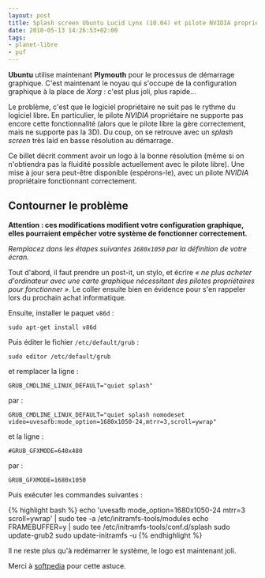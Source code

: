 ```yaml
---
layout: post
title: Splash screen Ubuntu Lucid Lynx (10.04) et pilote NVIDIA propriétaire
date: 2010-05-13 14:26:53+02:00
tags:
- planet-libre
- puf
---
```


**Ubuntu** utilise maintenant **Plymouth** pour le processus de démarrage
graphique. C'est maintenant le noyau qui s'occupe de la configuration graphique
à la place de _Xorg_ : c'est plus joli, plus rapide…

Le problème, c'est que le logiciel propriétaire ne suit pas le rythme du
logiciel libre. En particulier, le pilote _NVIDIA_ propriétaire ne supporte pas
encore cette fonctionnalité (alors que le pilote libre la gère correctement,
mais ne supporte pas la 3D). Du coup, on se retrouve avec un _splash screen_
très laid en basse résolution au démarrage.

Ce billet décrit comment avoir un logo à la bonne résolution (même si on
n'obtiendra pas la fluidité possible actuellement avec le pilote libre). Une
mise à jour sera peut-être disponible (espérons-le), avec un pilote _NVIDIA_
propriétaire fonctionnant correctement.


## Contourner le problème

**Attention : ces modifications modifient votre configuration graphique, elles
pourraient empêcher votre système de fonctionner correctement.**

_Remplacez dans les étapes suivantes `1680x1050` par la définition de votre
écran._

Tout d'abord, il faut prendre un post-it, un stylo, et écrire _« ne plus acheter
d'ordinateur avec une carte graphique nécessitant des pilotes propriétaires pour
fonctionner »_. Le coller ensuite bien en évidence pour s'en rappeler lors du
prochain achat informatique.

Ensuite, installer le paquet `v86d` :

    sudo apt-get install v86d

Puis éditer le fichier `/etc/default/grub` :

    sudo editor /etc/default/grub

et remplacer la ligne :

    GRUB_CMDLINE_LINUX_DEFAULT="quiet splash"

par :

    GRUB_CMDLINE_LINUX_DEFAULT="quiet splash nomodeset video=uvesafb:mode_option=1680x1050-24,mtrr=3,scroll=ywrap"

et la ligne :

    #GRUB_GFXMODE=640x480

par :

    GRUB_GFXMODE=1680x1050


Puis exécuter les commandes suivantes :

{% highlight bash %}
echo 'uvesafb mode_option=1680x1050-24 mtrr=3 scroll=ywrap' |
    sudo tee -a /etc/initramfs-tools/modules
echo FRAMEBUFFER=y | sudo tee /etc/initramfs-tools/conf.d/splash
sudo update-grub2
sudo update-initramfs -u
{% endhighlight %}


Il ne reste plus qu'à redémarrer le système, le logo est maintenant joli.

Merci à [softpedia][] pour cette astuce.

[softpedia]: http://news.softpedia.com/news/How-to-Fix-the-Big-and-Ugly-Plymouth-Logo-in-Ubuntu-10-04-140810.shtml
